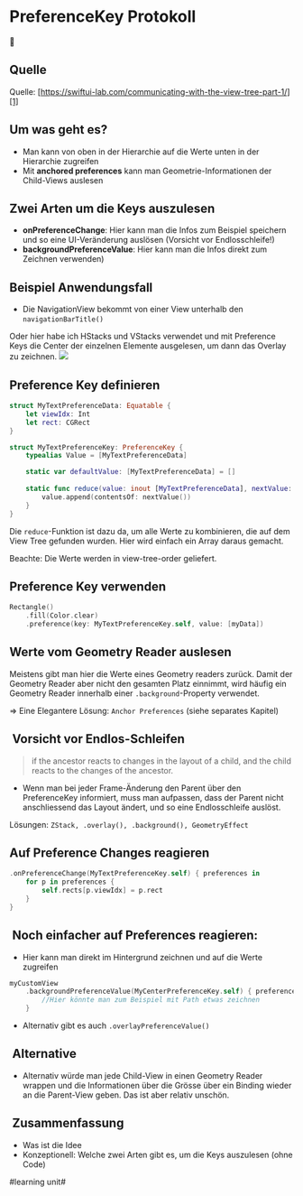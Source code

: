 # PreferenceKey Protokoll
🧐
## Quelle
Quelle: [https://swiftui-lab.com/communicating-with-the-view-tree-part-1/][1]

## Um was geht es?
- Man kann von oben in der Hierarchie auf die Werte unten in der Hierarchie zugreifen
- Mit **anchored preferences** kann man Geometrie-Informationen der Child-Views auslesen

## Zwei Arten um die Keys auszulesen
- **onPreferenceChange**: Hier kann man die Infos zum Beispiel speichern und so eine UI-Veränderung auslösen (Vorsicht vor Endlosschleife!)
- **backgroundPreferenceValue**: Hier kann man die Infos direkt zum Zeichnen verwenden)

## Beispiel Anwendungsfall
- Die NavigationView bekommt von einer View unterhalb den `navigationBarTitle()`

Oder hier habe ich HStacks und VStacks verwendet und mit Preference Keys die Center der einzelnen Elemente ausgelesen, um dann das Overlay zu zeichnen.
![][image-1]

## Preference Key definieren

```swift
struct MyTextPreferenceData: Equatable {
    let viewIdx: Int
    let rect: CGRect
}
```

```swift
struct MyTextPreferenceKey: PreferenceKey {
    typealias Value = [MyTextPreferenceData]

    static var defaultValue: [MyTextPreferenceData] = []
    
    static func reduce(value: inout [MyTextPreferenceData], nextValue: () -> [MyTextPreferenceData]) {
        value.append(contentsOf: nextValue())
    }
}
```

Die `reduce`-Funktion ist dazu da, um alle Werte zu kombinieren, die auf dem View Tree gefunden wurden. Hier wird einfach ein Array daraus gemacht.

Beachte: Die Werte werden in view-tree-order geliefert.

## Preference Key verwenden

```swift
Rectangle()
	.fill(Color.clear)
	.preference(key: MyTextPreferenceKey.self, value: [myData])
```

## Werte vom Geometry Reader auslesen
Meistens gibt man hier die Werte eines Geometry readers zurück. Damit der Geometry Reader aber nicht den gesamten Platz einnimmt, wird häufig ein Geometry Reader innerhalb einer `.background`-Property verwendet.

=\> Eine Elegantere Lösung: `Anchor Preferences` (siehe separates Kapitel)


##  Vorsicht vor Endlos-Schleifen

>  if the ancestor reacts to changes in the layout of a child, and the child reacts to the changes of the ancestor.

- Wenn man bei jeder Frame-Änderung den Parent über den PreferenceKey informiert, muss man aufpassen, dass der Parent nicht anschliessend das Layout ändert, und so eine Endlosschleife auslöst.

Lösungen: `ZStack, .overlay(), .background(), GeometryEffect`

## Auf Preference Changes reagieren

```swift
.onPreferenceChange(MyTextPreferenceKey.self) { preferences in
    for p in preferences {
        self.rects[p.viewIdx] = p.rect
    }
}
```

##  Noch einfacher auf Preferences reagieren:

- Hier kann man direkt im Hintergrund zeichnen und auf die Werte zugreifen
```swift
myCustomView 
	.backgroundPreferenceValue(MyCenterPreferenceKey.self) { preferenceValue in
    	//Hier könnte man zum Beispiel mit Path etwas zeichnen
	}
```

- Alternativ gibt es auch `.overlayPreferenceValue()`

##  Alternative
- Alternativ würde man jede Child-View in einen Geometry Reader wrappen und die Informationen über die Grösse über ein Binding wieder an die Parent-View geben. Das ist aber relativ unschön.

##  Zusammenfassung
- Was ist die Idee
- Konzeptionell: Welche zwei Arten gibt es, um die Keys auszulesen (ohne Code)

[1]:	https://swiftui-lab.com/communicating-with-the-view-tree-part-1/

[image-1]:	assets/Bildschirm%C2%ADfoto%202023-05-11%20um%2016.37.23.png

#learning unit#